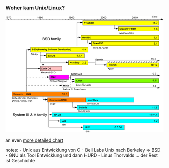 ### Woher kam Unix/Linux?

![Unix Timeline](images/unix_timeline.png)<!-- .element style="height: 500px; aspect-ratio: auto; width: auto; margin: 0 auto;" -->


an even <!-- .element style="font-size: 0.4em" -->
[more detailed chart](https://upload.wikimedia.org/wikipedia/commons/5/50/Unix_history-simple.png) <!-- .element target="_blank" -->

notes:
    - Unix aus Entwicklung von C
    - Bell Labs Unix nach Berkeley => BSD
    - GNU als Tool Entwicklung und dann HURD
    - Linus Thorvalds ... der Rest ist Geschichte